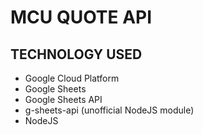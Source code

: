 # MCU QUOTE API

## TECHNOLOGY USED
- Google Cloud Platform   
- Google Sheets  
- Google Sheets API  
- g-sheets-api (unofficial NodeJS module)  
- NodeJS  
